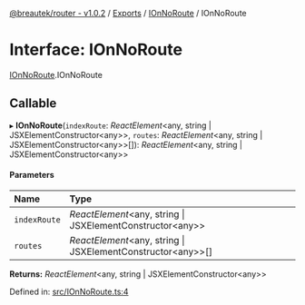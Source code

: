 [@breautek/router - v1.0.2](../README.md) / [Exports](../modules.md) / [IOnNoRoute](../modules/ionnoroute.md) / IOnNoRoute

# Interface: IOnNoRoute

[IOnNoRoute](../modules/ionnoroute.md).IOnNoRoute

## Callable

▸ **IOnNoRoute**(`indexRoute`: *ReactElement*<any, string \| JSXElementConstructor<any\>\>, `routes`: *ReactElement*<any, string \| JSXElementConstructor<any\>\>[]): *ReactElement*<any, string \| JSXElementConstructor<any\>\>

#### Parameters

| Name | Type |
| :------ | :------ |
| `indexRoute` | *ReactElement*<any, string \| JSXElementConstructor<any\>\> |
| `routes` | *ReactElement*<any, string \| JSXElementConstructor<any\>\>[] |

**Returns:** *ReactElement*<any, string \| JSXElementConstructor<any\>\>

Defined in: [src/IOnNoRoute.ts:4](https://github.com/breautek/router/blob/3a44627/src/IOnNoRoute.ts#L4)
